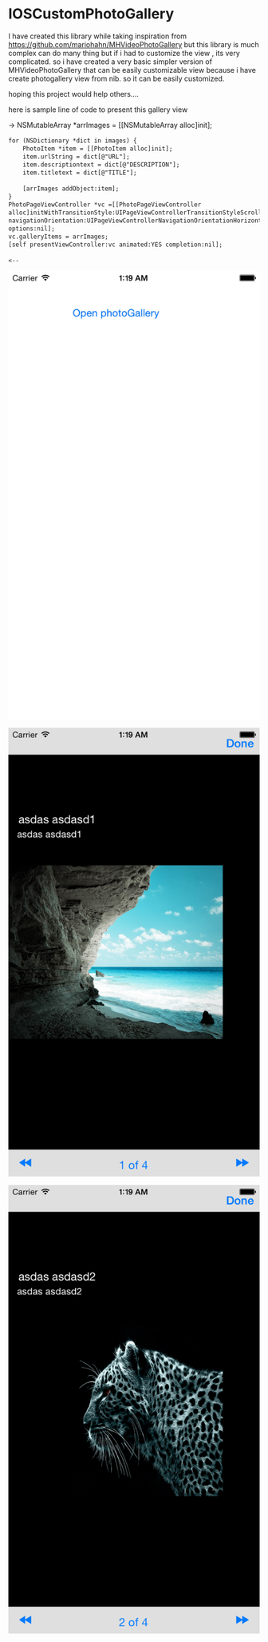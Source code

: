 # IOSCustomPhotoGallery


I have created this library while taking inspiration from https://github.com/mariohahn/MHVideoPhotoGallery 
but this library is much complex can do many thing but if i had to customize the view , its very complicated.
so i have created a very basic simpler version of MHVideoPhotoGallery that can be easily customizable view 
because i have create photogallery view from nib. so it can be easily customized.

hoping this project would help others....


here is sample line of code to present this gallery view

->
	NSMutableArray *arrImages = [[NSMutableArray alloc]init];
    
    for (NSDictionary *dict in images) {
        PhotoItem *item = [[PhotoItem alloc]init];
        item.urlString = dict[@"URL"];
        item.descriptiontext = dict[@"DESCRIPTION"];
        item.titletext = dict[@"TITLE"];
        
        [arrImages addObject:item];
    }
    PhotoPageViewController *vc =[[PhotoPageViewController alloc]initWithTransitionStyle:UIPageViewControllerTransitionStyleScroll navigationOrientation:UIPageViewControllerNavigationOrientationHorizontal options:nil];
    vc.galleryItems = arrImages;
    [self presentViewController:vc animated:YES completion:nil];
    
    <--


![alt tag](/dashboard.png )

![alt tag](/screen1.png )

![alt tag](/screen2.png )
